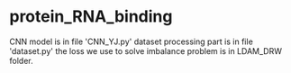 # protein_RNA_binding

CNN model is in file 'CNN_YJ.py'
dataset processing part is in file 'dataset.py'
the loss we use to solve imbalance problem is in LDAM_DRW folder.
